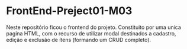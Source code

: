 # FrontEnd-Preject01-M03

  Neste repositório ficou o frontend do projeto. Constituito por uma unica pagina HTML, com o recurso de utilizar modal destinados a cadastro, edição e exclusão de ítens (formando um  CRUD completo).
